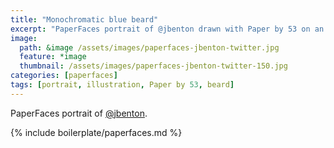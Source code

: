 ```yaml
---
title: "Monochromatic blue beard"
excerpt: "PaperFaces portrait of @jbenton drawn with Paper by 53 on an iPad."
image: 
  path: &image /assets/images/paperfaces-jbenton-twitter.jpg 
  feature: *image
  thumbnail: /assets/images/paperfaces-jbenton-twitter-150.jpg
categories: [paperfaces]
tags: [portrait, illustration, Paper by 53, beard]
---
```


PaperFaces portrait of [@jbenton](https://twitter.com/jbenton).

{% include boilerplate/paperfaces.md %}
